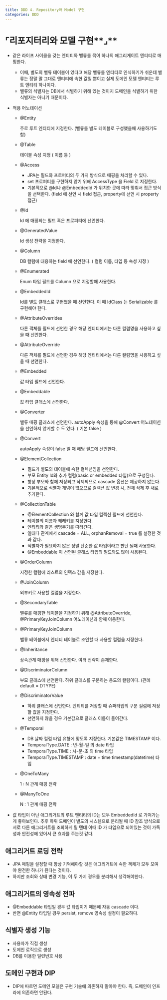 ```yaml
---
title: DDD 4. Repository와 Model 구현
categories: DDD
---
```


# ⌜리포지터리와 모델 구현**⌟**

- 같은 라이프 사이클을 갖는 엔티티와 밸류를 묶어 하나의 애그리게이트 엔티티로 매핑한다.
    - 이때, 별도의 밸류 테이블이 있다고 해당 밸류를 엔티티로 인식하기가 쉬운데 밸류는 정말 말 그대로 엔티티에 속한 값일 뿐이고 실제 도메인 모델 엔티티는 루트 엔티티 하나이다.
    - 밸류의 식별자는 DB에서 식별하기 위해 있는 것이지 도메인을 식별하기 위한 식별자는 아니기 때문이다.
- 적용 어노테이션
    - @Entity
        
        주로 루트 엔티티에 지정한다. (밸류를 별도 테이블로 구성했을때 사용하기도 함)
        
    - @Table
        
        테이블 속성 지정 ( 이름 등 )
        
    - @Access
        - JPA는 필드와 프로퍼티의 두 가지 방식으로 매핑을 처리할 수 있다.
        - set 프로퍼티를 구현하지 않기 위해 AccessType 을 Field 로 지정한다.
        - 기본적으로 @Id나 @EmbeddedId 가 위치한 곳에 따라 맞춰서 접근 방식을 선택한다.
        (field 에 선언 시 field 접근, property에 선언 시 property 접근)
    - @Id
        
        Id 에 매핑되는 필드 혹은 프로퍼티에 선언한다.
        
    - @GeneratedValue
        
        Id 생성 전략을 지정한다.
        
    - @Column
        
        DB 컬럼에 대응하는 field 에 선언한다. ( 컬럼 이름, 타입 등 속성 지정 )
        
    - @Enumerated
        
        Enum 타입 필드를 Column 으로 지정할때 사용한다.
        
    - @EmbeddedId
        
        Id를 별도 클래스로 구현했을 때 선언한다. 이 때 IdClass 는 Serializable 를 구현해야 한다.
        
    - @AttributeOverrides
        
        다른 객체를 필드에 선언한 경우 해당 엔티티에서는 다른 컬럼명을 사용하고 싶을 때 선언한다.
        
    - @AttributeOverride
        
        다른 객체를 필드에 선언한 경우 해당 엔티티에서는 다른 컬럼명을 사용하고 싶을 때 선언한다.
        
    - @Embedded
        
        값 타입 필드에 선언한다.
        
    - @Embeddable
        
        값 타입 클래스에 선언한다.
        
    - @Converter
        
        밸류 매핑 클래스에 선언한다. 
        autoApply 속성을 통해 @Convert 어노테이션을 선언하지 않게할 수 도 있다. ( 기본 false )
        
    - @Convert
        
        autoApply 속성이 false 일 때 해당 필드에 선언한다.
        
    - @ElementCollection
        - 필드가 별도의 테이블에 속한 컬렉션임을 선언한다.
        - 부모 Entity Id와 추가 컬럼(basic or embedded 타입)으로 구성된다.
        - 항상 부모와 함께 저장되고 삭제되므로 cascade 옵션은 제공하지 않는다.
        - 기본적으로 식별자 개념이 없으므로 컬렉션 값 변경 시, 전체 삭제 후 새로 추가한다.
    - @CollectionTable
        - @ElementCollection 와 함께 값 타입 컬렉션 필드에 선언한다.
        - 테이블의 이름과 왜래키를 지정한다.
        - 엔티티와 같은 생명주기를 따라간다.
        - 일대다 관계에서 cascade = ALL, orphanRemoval = true 를 설정한 것과 같다.
        - 식별자가 필요하지 않은 정말 단순한 값 타입이라고 판단 될때 사용한다.
        - @Embeddable 이 선언된 클래스 타입의 필드와도 많이 사용된다.
    - @OrderColumn
        
        지정한 컬럼에 리스트의 인덱스 값을 저장한다.
        
    - @JoinColumn
        
        외부키로 사용할 컬럼을 지정한다.
        
    - @SecondaryTable
        
        밸류를 매핑한 테이블을 지정하기 위해 @AttributeOverride, @PrimaryKeyJoinColumn 어노테이션과 함깨 이용한다.
        
    - @PrimaryKeyJoinColumn
        
        밸류 테이블에서 엔티티 테이블로 조인할 때 사용할 컬럼을 지정한다.
        
    - @Inheritance
        
        상속관계 매핑을 위해 선언한다. 여러 전략이 존재한다.
        
    - @DiscriminatorColumn
        
        부모 클래스에 선언한다. 하위 클래스를 구분하는 용도의 컬럼이다. (관례 default = DTYPE)
        
    - @DiscriminatorValue
        - 하위 클래스에 선언한다. 엔티티를 저장할 때 슈퍼타입의 구분 컬럼에 저장할 값을 지정한다.
        - 선언하지 않을 경우 기본값으로 클래스 이름이 들어간다.
    - @Temporal
        - DB 날짜 컬럼 타입 유형에 맞도록 지정한다. 기본값은 TIMESTAMP 이다.
        - TemporalType.DATE : 년-월-일 의 date 타입
        - TemporalType.TIME : 시-분-초 의 time 타입
        - TemporalType.TIMESTAMP : date + time timestamp(datetime) 타입
    - @OneToMany
        
        1 : N 관계 매핑 전략
        
    - @ManyToOne
        
        N : 1 관계 매핑 전략
        
    
- 값 타입이 아닌 애그리거트의 루트 엔티티의 ID는 모두 EmbeddedId 로 가져가는게 좋아보인다.
추후 하위 도메인이 별도의 시스템으로 분리될 때 ID 참조 방식으로 서로 다른 애그리거트를 조회하게 될 텐데 
이때 ID 가 타입으로 되어있는 것이 가독성과 안전성에 있어서 큰 효과를 주는것 같다.

## 애그리거트 로딩 전략

- JPA 매핑을 설정할 때 항상 기억해야할 것은 애그리거트에 속한 객체가 모두 모여야 완전한 하나가 된다는 것이다.
- 하지만 조회와 상태 변경 기능, 이 두 가지 경우를 분리해서 생각해야한다.

## 애그리거트의 영속성 전파

- @Embeddable 타입일 경우 값 타입이기 때문에 자동 cascade 이다.
- 반면 @Entity 타입일 경우 persist, remove 영속성 설정이 필요하다.

## 식별자 생성 기능

- 사용자가 직접 생성
- 도메인 로직으로 생성
- DB를 이용한 일련번호 사용

## 도메인 구현과 DIP

- DIP에 따르면 도메인 모델은 구현 기술에 의존하지 말아야 한다.
즉, 도메인이 인프라에 의존하면 안된다.